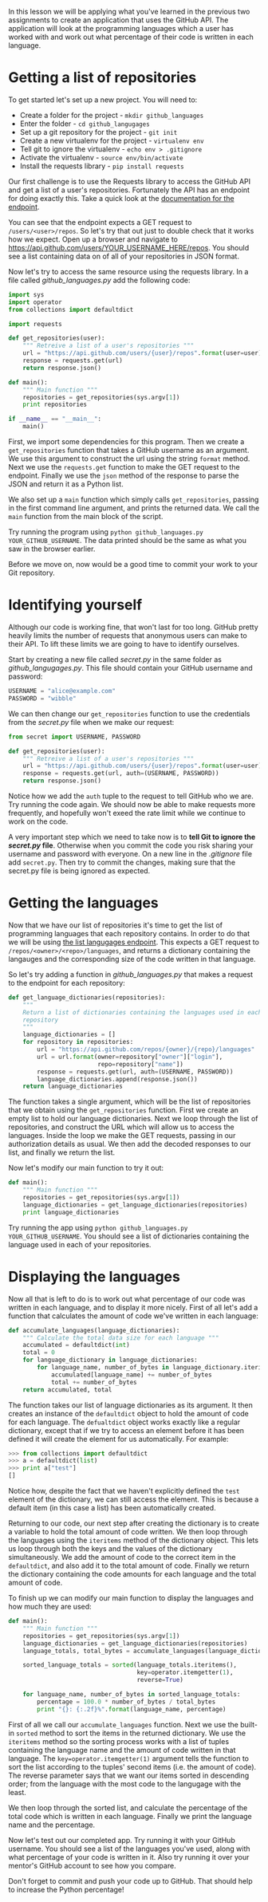 In this lesson we will be applying what you've learned in the previous two assignments to create an application that uses the GitHub API. The application will look at the programming languages which a user has worked with and work out what percentage of their code is written in each language.

# Getting a list of repositories

To get started let's set up a new project. You will need to:

- Create a folder for the project - `mkdir github_languages`
- Enter the folder - `cd github_langugages`
- Set up a git repository for the project - `git init`
- Create a new virtualenv for the project - `virtualenv env`
- Tell git to ignore the virtualenv - `echo env > .gitignore`
- Activate the virtualenv - `source env/bin/activate`
- Install the requests library - `pip install requests`

Our first challenge is to use the Requests library to access the GitHub API and get a list of a user's repositories. Fortunately the API has an endpoint for doing exactly this. Take a quick look at the [documentation for the endpoint](https://developer.github.com/v3/repos/#list-user-repositories). 

You can see that the endpoint expects a GET request to `/users/<user>/repos`.  So let's try that out just to double check that it works how we expect. Open up a browser and navigate to https://api.github.com/users/YOUR_USERNAME_HERE/repos. You should see a list containing data on of all of your repositories in JSON format.

Now let's try to access the same resource using the requests library. In a file called *github_languages.py* add the following code:

```python
import sys
import operator
from collections import defaultdict

import requests

def get_repositories(user):
    """ Retreive a list of a user's repositories """
    url = "https://api.github.com/users/{user}/repos".format(user=user)
    response = requests.get(url)
    return response.json()

def main():
    """ Main function """
    repositories = get_repositories(sys.argv[1])
    print repositories

if __name__ == "__main__":
    main()
```

First, we import some dependencies for this program. Then we create a `get_repositories` function that takes a GitHub username as an argument. We use this argument to construct the url using the string `format` method. Next we use the `requests.get` function to make the GET request to the endpoint.  Finally we use the `json` method of the response to parse the JSON and return it as a Python list.

We also set up a `main` function which simply calls `get_repositories`, passing in the first command line argument, and prints the returned data. We call the `main` function from the main block of the script.

Try running the program using `python github_languages.py YOUR_GITHUB_USERNAME`. The data printed should be the same as what you saw in the browser earlier.

Before we move on, now would be a good time to commit your work to your Git repository.

# Identifying yourself

Although our code is working fine, that won't last for too long. GitHub pretty heavily limits the number of requests that anonymous users can make to their API. To lift these limits we are going to have to identify ourselves.

Start by creating a new file called *secret.py* in the same folder as *github_langugages.py*.  This file should contain your GitHub username and password:

```python
USERNAME = "alice@example.com"
PASSWORD = "wibble"
```

We can then change our `get_repositories` function to use the credentials from the *secret.py* file when we make our request:

```python
from secret import USERNAME, PASSWORD

def get_repositories(user):
    """ Retreive a list of a user's repositories """
    url = "https://api.github.com/users/{user}/repos".format(user=user)
    response = requests.get(url, auth=(USERNAME, PASSWORD))
    return response.json()
```

Notice how we add the `auth` tuple to the request to tell GitHub who we are.  Try running the code again.  We should now be able to make requests more frequently, and hopefully won't exeed the rate limit while we continue to work on the code.

A very important step which we need to take now is to **tell Git to ignore the *secret.py* file**. Otherwise when you commit the code you risk sharing your username and password with everyone.  On a new line in the *.gitignore* file add `secret.py`. Then try to commit the changes, making sure that the secret.py file is being ignored as expected.


# Getting the languages

Now that we have our list of repositories it's time to get the list of programming languages that each repository contains. In order to do that we will be using [the list langugages endpoint](https://developer.github.com/v3/repos/#list-languages). This expects a GET request to `/repos/<owner>/<repo>/languages`, and returns a dictionary containing the langauges and the corresponding size of the code written in that language.

So let's try adding a function in *github_languages.py* that makes a request to the endpoint for each repository:

```python
def get_language_dictionaries(repositories):
    """
    Return a list of dictionaries containing the languages used in each
    repository
    """
    language_dictionaries = []
    for repository in repositories:
        url = "https://api.github.com/repos/{owner}/{repo}/languages"
        url = url.format(owner=repository["owner"]["login"],
                         repo=repository["name"])
        response = requests.get(url, auth=(USERNAME, PASSWORD))
        language_dictionaries.append(response.json())
    return language_dictionaries
```

The function takes a single argument, which will be the list of repositories that we obtain using the `get_repositories` function. First we create an empty list to hold our language dictionaries.  Next we loop through the list of repositories, and construct the URL which will allow us to access the languages. Inside the loop we make the GET requests, passing in our authorization details as usual. We then add the decoded responses to our list, and finally we return the list.

Now let's modify our main function to try it out:

```python
def main():
    """ Main function """
    repositories = get_repositories(sys.argv[1])
    language_dictionaries = get_language_dictionaries(repositories)
    print language_dictionaries
```

Try running the app using `python github_languages.py YOUR_GITHUB_USERNAME`.  You should see a list of dictionaries containing the language used in each of your repositories.

# Displaying the languages

Now all that is left to do is to work out what percentage of our code was written in each language, and to display it more nicely. First of all let's add a function that calculates the amount of code we've written in each language:

```python
def accumulate_languages(language_dictionaries):
    """ Calculate the total data size for each language """
    accumulated = defaultdict(int)
    total = 0
    for language_dictionary in language_dictionaries:
        for language_name, number_of_bytes in language_dictionary.iteritems():
            accumulated[language_name] += number_of_bytes
            total += number_of_bytes
    return accumulated, total
```

The function takes our list of language dictionaries as its argument. It then creates an instance of the `defaultdict` object to hold the amount of code for each language. The `defualtdict` object works exactly like a regular dictionary, except that if we try to access an element before it has been defined it will create the element for us automatically. For example:

```python
>>> from collections import defaultdict
>>> a = defaultdict(list)
>>> print a["test"]
[]
```

Notice how, despite the fact that we haven't explicitly defined the `test` element of the dictionary, we can still access the element. This is because a default item (in this case a list) has been automatically created.

Returning to our code, our next step after creating the dictionary is to create a variable to hold the total amount of code written. We then loop through the languages using the `iteritems` method of the dictionary object.  This lets us loop through both the keys and the values of the dictionary simultaneously. We add the amount of code to the correct item in the `defaultdict`, and also add it to the total amount of code. Finally we return the dictionary containing the code amounts for each language and the total amount of code.

To finish up we can modify our main function to display the languages and how much they are used:

```python
def main():
    """ Main function """
    repositories = get_repositories(sys.argv[1])
    language_dictionaries = get_language_dictionaries(repositories)
    language_totals, total_bytes = accumulate_languages(language_dictionaries)

    sorted_language_totals = sorted(language_totals.iteritems(),
                                    key=operator.itemgetter(1),
                                    reverse=True)

    for language_name, number_of_bytes in sorted_language_totals:
        percentage = 100.0 * number_of_bytes / total_bytes
        print "{}: {:.2f}%".format(language_name, percentage)
```

First of all we call our `accumulate_languages` function. Next we use the built-in `sorted` method to sort the items in the returned dictionary. We use the `iteritems` method so the sorting process works with a list of tuples containing the language name and the amount of code written in that language.  The `key=operator.itemgetter(1)` argument tells the function to sort the list according to the tuples' second items (i.e. the amount of code). The reverse parameter says that we want our items sorted in descending order; from the language with the most code to the langugage with the least.

We then loop through the sorted list, and calculate the percentage of the total code which is written in each language. Finally we print the language name and the percentage.

Now let's test out our completed app. Try running it with your GitHub username. You should see a list of the languages you've used, along with what percentage of your code is written in it. Also try running it over your mentor's GitHub account to see how you compare.

Don't forget to commit and push your code up to GitHub. That should help to increase the Python percentage!